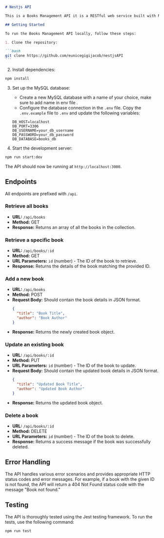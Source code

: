 ````markdown
# Nestjs API

This is a Books Management API it is a RESTful web service built with Nest.js, using a MySQL database with TypeORM for managing a collection of books. It provides endpoints to retrieve, create, update, and delete books in the collection.

## Getting Started

To run the Books Management API locally, follow these steps:

1. Clone the repository:

```bash
git clone https://github.com/eunicegigijacob/nestjsAPI
```
````

2. Install dependencies:

```bash
npm install
```

3. Set up the MySQL database:

   - Create a new MySQL database with a name of your choice, make sure to add name in env file .
   - Configure the database connection in the `.env` file. Copy the `.env.example` file to `.env` and update the following variables:

   ```
   DB_HOST=localhost
   DB_PORT=3306
   DB_USERNAME=your_db_username
   DB_PASSWORD=your_db_password
   DB_DATABASE=books_db
   ```

4. Start the development server:

```bash
npm run start:dev
```

The API should now be running at `http://localhost:3000`.

## Endpoints

All endpoints are prefixed with `/api`.

### Retrieve all books

- **URL:** `/api/books`
- **Method:** GET
- **Response:** Returns an array of all the books in the collection.

### Retrieve a specific book

- **URL:** `/api/books/:id`
- **Method:** GET
- **URL Parameters:** `id` (number) - The ID of the book to retrieve.
- **Response:** Returns the details of the book matching the provided ID.

### Add a new book

- **URL:** `/api/books`
- **Method:** POST
- **Request Body:** Should contain the book details in JSON format.
  ```json
  {
    "title": "Book Title",
    "author": "Book Author"
  }
  ```
- **Response:** Returns the newly created book object.

### Update an existing book

- **URL:** `/api/books/:id`
- **Method:** PUT
- **URL Parameters:** `id` (number) - The ID of the book to update.
- **Request Body:** Should contain the updated book details in JSON format.
  ```json
  {
    "title": "Updated Book Title",
    "author": "Updated Book Author"
  }
  ```
- **Response:** Returns the updated book object.

### Delete a book

- **URL:** `/api/books/:id`
- **Method:** DELETE
- **URL Parameters:** `id` (number) - The ID of the book to delete.
- **Response:** Returns a success message if the book was successfully deleted.

## Error Handling

The API handles various error scenarios and provides appropriate HTTP status codes and error messages. For example, if a book with the given ID is not found, the API will return a 404 Not Found status code with the message "Book not found."

## Testing

The API is thoroughly tested using the Jest testing framework. To run the tests, use the following command:

```bash
npm run test
```
